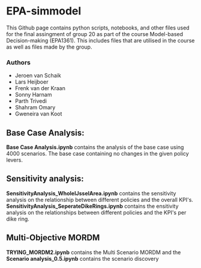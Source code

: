 # EPA-simmodel

This Github page contains python scripts, notebooks, and other files used for the final assingment of group 20 as part of the course Model-based Decision-making (EPA1361). This includes files that are utilised in the course as well as files made by the group.

### Authors
- Jeroen van Schaik
- Lars Heijboer
- Frenk van der Kraan
- Sonny Harnam
- Parth Trivedi
- Shahram Omary
- Gweneira van Koot

## Base Case Analysis:
**Base Case Analysis.ipynb** contains the analysis of the base case using 4000 scenarios. The base case containing no changes in the given policy levers.

## Sensitivity analysis:
**SensitivityAnalysis_WholeIJsselArea.ipynb** contains the sensitivity analysis on the relationship between different policies and the overall KPI's.
**SensitivityAnalysis_SeperateDikeRings.ipynb** contains the ensitivity analysis on the relationships between different policies and the KPI's per dike ring. 

## Multi-Objective MORDM
**TRYING_MORDM2.ipynb** contains the  Multi Scenario MORDM and the **Scenario analysis_0.5.ipynb** contains the scenario discovery

